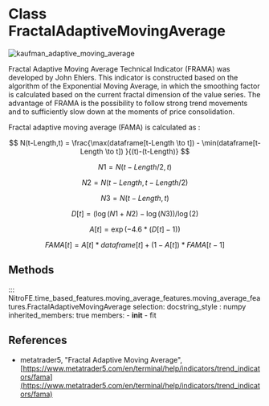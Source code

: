 

# Class FractalAdaptiveMovingAverage

![kaufman_adaptive_moving_average](https://media.giphy.com/media/aWukNCTgI8nB1TagAC/giphy.gif)

Fractal Adaptive Moving Average Technical Indicator (FRAMA) was developed by John Ehlers.
This indicator is constructed based on the algorithm of the Exponential Moving Average,
in which the smoothing factor is calculated based on the current fractal dimension of the value series.
The advantage of FRAMA is the possibility to follow strong trend movements and to sufficiently slow down at the moments of price consolidation.

Fractal adaptive moving average (FAMA) is calculated as :


$$
N(t-Length,t) = \frac{\max(dataframe[t-Length \to t]) - \min(dataframe[t-Length \to t]) }{(t)-(t-Length)}
$$

$$
N1 = N(t-Length/2,t)
$$

$$
N2 = N(t-Length,t-Length/2)
$$

$$
N3 = N(t-Length,t)
$$

$$
D[t] = (\log(N1 + N2) - \log(N3))/\log(2)
$$

$$
A[t] = \exp(-4.6 * (D[t] - 1))
$$

$$
FAMA[t] = A[t] * dataframe[t] + (1 - A[t]) * FAMA[t-1]
$$

## Methods

::: NitroFE.time_based_features.moving_average_features.moving_average_features.FractalAdaptiveMovingAverage
    selection:
        docstring_style : numpy
        inherited_members: true
        members:
        - __init__
        - fit


References
-----
* metatrader5, "Fractal Adaptive Moving Average",
    [https://www.metatrader5.com/en/terminal/help/indicators/trend_indicators/fama](https://www.metatrader5.com/en/terminal/help/indicators/trend_indicators/fama)